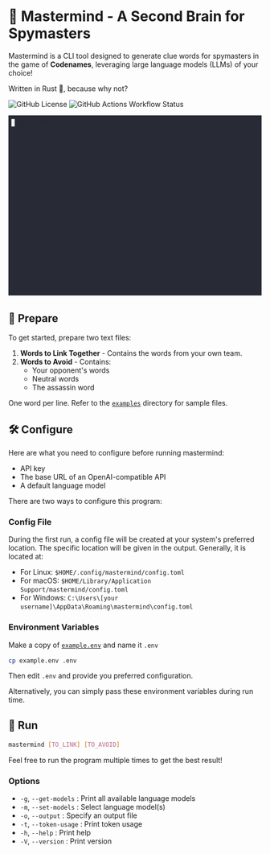 # 🔮 Mastermind - A Second Brain for Spymasters

Mastermind is a CLI tool designed to generate clue words for spymasters in the game of **Codenames**, leveraging large language models (LLMs) of your choice!

Written in Rust 🦀, because why not?

![GitHub License](https://img.shields.io/github/license/theoforger/mastermind)
![GitHub Actions Workflow Status](https://img.shields.io/github/actions/workflow/status/theoforger/mastermind/.github%2Fworkflows%2Frust.yml)

<img src="images/demo.gif" alt="A gif demo of the basic functions of this program."/>

## 📖 Prepare
To get started, prepare two text files:

1. **Words to Link Together** - Contains the words from your own team.
2. **Words to Avoid** - Contains:
    - Your opponent's words
    - Neutral words
    - The assassin word

One word per line. Refer to the [`examples`](examples) directory for sample files.

## 🛠️ Configure
Here are what you need to configure before running mastermind:
- API key
- The base URL of an OpenAI-compatible API
- A default language model

There are two ways to configure this program:
### Config File
During the first run, a config file will be created at your system's preferred location. The specific location will be given in the output. Generally, it is located at:
- For Linux: `$HOME/.config/mastermind/config.toml`
- For macOS: `$HOME/Library/Application Support/mastermind/config.toml`
- For Windows: `C:\Users\[your username]\AppData\Roaming\mastermind\config.toml`

### Environment Variables
Make a copy of [`example.env`](example.env) and name it `.env`

```bash
cp example.env .env
```

Then edit `.env` and provide you preferred configuration.

Alternatively, you can simply pass these environment variables during run time.


## 🏃 Run

```bash
mastermind [TO_LINK] [TO_AVOID]
```

Feel free to run the program multiple times to get the best result!

### Options

- `-g`, `--get-models` : Print all available language models
- `-m`, `--set-models` : Select language model(s)
- `-o`, `--output` : Specify an output file
- `-t`, `--token-usage` : Print token usage
- `-h`, `--help` : Print help
- `-V`, `--version` : Print version
